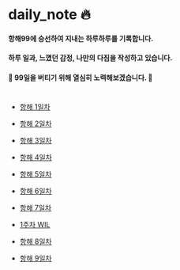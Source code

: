 # daily_note :fire:
  
#### 항해99에 승선하여 지내는 하루하루를 기록합니다.
#### 하루 일과, 느꼈던 감정, 나만의 다짐을 작성하고 있습니다. 
  
  
#### :muscle: 99일을 버티기 위해 열심히 노력해보겠습니다. :muscle:
  
  #

+ [항해 1일차](https://github.com/saehwa95/daily_note/blob/main/Diary/%ED%95%AD%ED%95%B4%201%EC%9D%BC%EC%B0%A8.txt)
  
+ [항해 2일차](https://github.com/saehwa95/daily_note/blob/main/Diary/%ED%95%AD%ED%95%B4%202%EC%9D%BC%EC%B0%A8.txt)
  
+ [항해 3일차](https://github.com/saehwa95/daily_note/blob/main/Diary/%ED%95%AD%ED%95%B4%203%EC%9D%BC%EC%B0%A8.txt)
  
+ [항해 4일차](https://github.com/saehwa95/daily_note/blob/main/Diary/%ED%95%AD%ED%95%B4%204%EC%9D%BC%EC%B0%A8.txt)
  
+ [항해 5일차](https://github.com/saehwa95/daily_note/blob/main/Diary/%ED%95%AD%ED%95%B4%205%EC%9D%BC%EC%B0%A8.txt)
  
+ [항해 6일차](https://github.com/saehwa95/daily_note/blob/main/Diary/%ED%95%AD%ED%95%B4%206%EC%9D%BC%EC%B0%A8.txt)
  
+ [항해 7일차](https://github.com/saehwa95/daily_note/blob/main/Diary/%ED%95%AD%ED%95%B4%207%EC%9D%BC%EC%B0%A8.txt)

+ [1주차 WIL](https://github.com/saehwa95/daily_note/blob/main/WIL/1%EC%A3%BC%EC%B0%A8.txt)

+ [항해 8일차](https://github.com/saehwa95/daily_note/blob/main/Diary/%ED%95%AD%ED%95%B4%208%EC%9D%BC%EC%B0%A8.txt)

+ [항해 9일차]()
